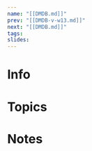 ```yaml
---
name: "[[DMDB.md]]"
prev: "[[DMDB-v-w13.md]]"
next: "[[DMDB.md]]"
tags:
slides:
---
```



# Info


# Topics


# Notes

